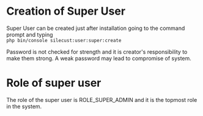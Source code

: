 # Creation of Super User

 Super User can be created just after installation going to the command prompt and typing  
 `php bin/console silecust:user:super:create`

Password is not checked for strength and it is creator's responsibility to make them strong. A weak password may lead to compromise of system.

# Role of super user
The role of the super user is ROLE_SUPER_ADMIN and it is the topmost role in the system. 

